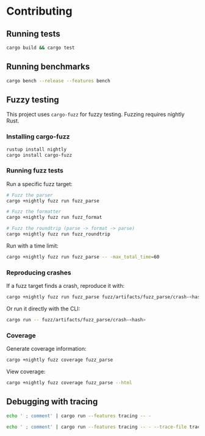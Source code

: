# Contributing

## Running tests

```sh
cargo build && cargo test
```

## Running benchmarks

```sh
cargo bench --release --features bench
```

## Fuzzy testing

This project uses `cargo-fuzz` for fuzzy testing. Fuzzing requires nightly Rust.

### Installing cargo-fuzz

```sh
rustup install nightly
cargo install cargo-fuzz
```

### Running fuzz tests

Run a specific fuzz target:

```sh
# Fuzz the parser
cargo +nightly fuzz run fuzz_parse

# Fuzz the formatter
cargo +nightly fuzz run fuzz_format

# Fuzz the roundtrip (parse -> format -> parse)
cargo +nightly fuzz run fuzz_roundtrip
```

Run with a time limit:

```sh
cargo +nightly fuzz run fuzz_parse -- -max_total_time=60
```

### Reproducing crashes

If a fuzz target finds a crash, reproduce it with:

```sh
cargo +nightly fuzz run fuzz_parse fuzz/artifacts/fuzz_parse/crash-<hash>
```

Or run it directly with the CLI:

```sh
cargo run -- fuzz/artifacts/fuzz_parse/crash-<hash>
```

### Coverage

Generate coverage information:

```sh
cargo +nightly fuzz coverage fuzz_parse
```

View coverage:

```sh
cargo +nightly fuzz coverage fuzz_parse --html
```

## Debugging with tracing

```sh
echo ' ; comment' | cargo run --features tracing -- -
```

```sh
echo ' ; comment' | cargo run --features tracing -- - --trace-file trace.log
```
